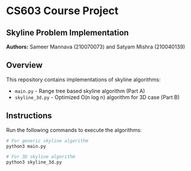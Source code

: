 # CS603 Course Project

## Skyline Problem Implementation

**Authors:** Sameer Mannava (210070073) and Satyam Mishra (210040139)

## Overview
This repository contains implementations of skyline algorithms:
- `main.py` - Range tree based skyline algorithm (Part A)
- `skyline_3d.py` - Optimized O(n log n) algorithm for 3D case (Part B)

## Instructions
Run the following commands to execute the algorithms:

```bash
# For generic skyline algorithm
python3 main.py

# For 3D skyline algorithm
python3 skyline_3d.py
